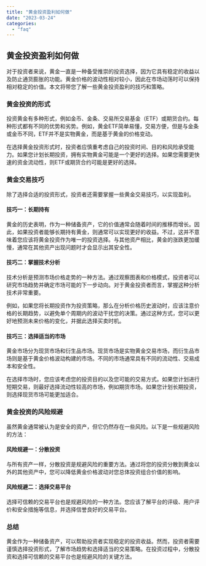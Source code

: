 ```yaml
---
title: "黄金投资盈利如何做"
date: "2023-03-24"
categories: 
  - "faq"
---
```


## 黄金投资盈利如何做

对于投资者来说，黄金一直是一种备受推崇的投资选择，因为它具有稳定的收益以及防止通货膨胀的功能。黄金价格的波动性相对较小，因此在市场动荡时可以保持相对稳定的价值。本文将带您了解一些黄金投资盈利的技巧和策略。

### 黄金投资的形式

投资黄金有多种形式，例如金币、金条、交易所交易基金（ETF）或期货合约。每种形式都有不同的优势和劣势。例如，黄金ETF简单易懂，交易方便，但是与金条或金币不同，ETF并不是实物黄金，而是基于黄金的价格变动。

在选择黄金投资形式时，投资者应慎重考虑自己的投资时间、目的和风险承受能力。如果您计划长期投资，拥有实物黄金可能是一个更好的选择。如果您需要更快速的资金流动性，则ETF或期货合约可能是更好的选择。

### 黄金交易技巧

除了选择合适的投资形式，投资者还需要掌握一些黄金交易技巧，以实现盈利。

#### 技巧一：长期持有

黄金的历史表明，作为一种储备资产，它的价值通常会随着时间的推移而增长。因此，如果投资者能够长期持有黄金，则通常可以实现更好的收益。不过，这并不意味着您应该将黄金投资作为唯一的投资选择。与其他资产相比，黄金的涨跌更加缓慢，通常在其他资产出现问题时才会显示出其安全性。

#### 技巧二：掌握技术分析

技术分析是预测市场价格走势的一种方法。通过观察图表和价格模式，投资者可以研究市场趋势并确定市场可能的下一步动向。对于黄金投资者而言，掌握这种分析技术非常重要。

例如，如果您将长期投资作为投资策略，那么在分析价格历史波动时，应该注意价格的长期趋势，以避免单个周期内的波动干扰您的决策。通过这种方式，您可以更好地预测未来价格的变化，并据此选择买卖时机。

#### 技巧三：选择适当的市场

黄金市场分为现货市场和衍生品市场。现货市场是实物黄金交易市场，而衍生品市场则是基于黄金价格波动构建的市场。不同的市场通常具有不同的流动性、交易成本和安全性。

在选择市场时，您应该考虑您的投资目的以及您可能的交易方式。如果您计划进行短期交易，则最好选择流动性较高的市场，例如期货市场。如果您计划长期投资，则选择现货市场可能更加适合。

### 黄金投资的风险规避

虽然黄金通常被认为是安全的资产，但它仍然存在一些风险。以下是一些规避风险的方法：

#### 风险规避一：分散投资

与所有资产一样，分散投资是规避风险的重要方法。通过将您的投资分散到黄金以外的其他资产中，您可以降低黄金价格波动对您总体投资组合价值的影响。

#### 风险规避二：选择交易平台

选择可信赖的交易平台也是规避风险的一种方法。您应该了解平台的评级、用户评价和安全措施等信息，并选择信誉良好的交易平台。

### 总结

黄金作为一种储备资产，可以帮助投资者实现稳定的投资收益。然而，投资者需要谨慎选择投资形式，了解市场趋势和选择适当的交易策略。在投资过程中，分散投资和选择可信赖的交易平台也是规避风险的关键方法。
